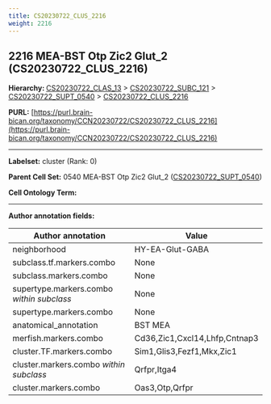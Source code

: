 ```yaml
---
title: CS20230722_CLUS_2216
weight: 2216
---
```

## 2216 MEA-BST Otp Zic2 Glut_2 (CS20230722_CLUS_2216)
<b>Hierarchy: </b>
[CS20230722_CLAS_13](../CS20230722_CLAS_13) >
[CS20230722_SUBC_121](../CS20230722_SUBC_121) >
[CS20230722_SUPT_0540](../CS20230722_SUPT_0540) >
[CS20230722_CLUS_2216](../CS20230722_CLUS_2216)

**PURL:** [https://purl.brain-bican.org/taxonomy/CCN20230722/CS20230722_CLUS_2216](https://purl.brain-bican.org/taxonomy/CCN20230722/CS20230722_CLUS_2216)

---


**Labelset:** cluster (Rank: 0)

**Parent Cell Set:** 0540 MEA-BST Otp Zic2 Glut_2 ([CS20230722_SUPT_0540](../CS20230722_SUPT_0540))



**Cell Ontology Term:** 

[MARKER GENES.]: #


---

[TRANSFERRED ANNOTATIONS.]: #


[AUTHOR ANNOTATION FIELDS.]: #


**Author annotation fields:**

| Author annotation | Value |
|-------------------|-------|
|neighborhood|HY-EA-Glut-GABA|
|subclass.tf.markers.combo|None|
|subclass.markers.combo|None|
|supertype.markers.combo _within subclass_|None|
|supertype.markers.combo|None|
|anatomical_annotation|BST MEA|
|merfish.markers.combo|Cd36,Zic1,Cxcl14,Lhfp,Cntnap3|
|cluster.TF.markers.combo|Sim1,Glis3,Fezf1,Mkx,Zic1|
|cluster.markers.combo _within subclass_|Qrfpr,Itga4|
|cluster.markers.combo|Oas3,Otp,Qrfpr|
